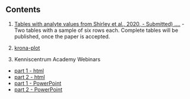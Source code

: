Contents
--------

1.  [Tables with analyte values from Shirley et al., 2020, - Submitted)
    ….](https://uashogeschoolutrecht.github.io/kinetics_tables.html) -
    Two tables with a sample of six rows each. Complete tables will be
    published, once the paper is accepted.

2.  [krona-plot](https://uashogeschoolutrecht.github.io/krona/krona_taxonomy.html)

3.  Kenniscentrum Academy Webinars

 - [part 1 - html](https://uashogeschoolutrecht.github.io/webinars/webinar_part_1.html)
 - [part 2 - html](https://uashogeschoolutrecht.github.io/webinars/webinar_part_2.html)
 - [part 1 - PowerPoint](https://uashogeschoolutrecht.github.io/webinars/webinar_part_1.pptx)
 - [part 2 - PowerPoint](https://uashogeschoolutrecht.github.io/webinars/webinar_part_2.pttx)